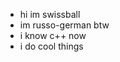 - hi im swissball
- im russo-german btw
- i know c++ now
- i do cool things

<!---
old as of 05.11.2024
- hi im swissball
- me is interested in 3d graphics
- im triyng to figure out how to program cool things
- you can reach me on discord : "Swissball_#1988"

Swissball/Swissball is a ✨ special ✨ repository because its `README.md` (this file) appears on your GitHub profile.
You can click the Preview link to take a look at your changes.
--->
